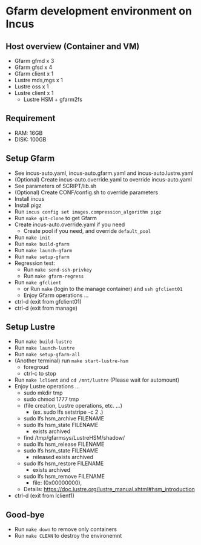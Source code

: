 # Gfarm development environment on Incus

## Host overview (Container and VM)

- Gfarm gfmd x 3
- Gfarm gfsd x 4
- Gfarm client x 1
- Lustre mds,mgs x 1
- Lustre oss x 1
- Lustre client x 1
  - Lustre HSM + gfarm2fs

## Requirement

- RAM: 16GB
- DISK: 100GB

## Setup Gfarm

- See incus-auto.yaml, incus-auto.gfarm.yaml and incus-auto.lustre.yaml
- (Optional) Create incus-auto.override.yaml to override incus-auto.yaml
- See parameters of SCRIPT/lib.sh
- (Optional) Create CONF/config.sh to override parameters
- Install incus
- Install pigz
- Run `incus config set images.compression_algorithm pigz`
- Run `make git-clone` to get Gfarm
- Create incus-auto.override.yaml if you need
  - Create pool if you need, and override `default_pool`
- Run `make init`
- Run `make build-gfarm`
- Run `make launch-gfarm`
- Run `make setup-gfarm`
- Regression test:
  - Run `make send-ssh-privkey`
  - Run `make gfarm-regress`
- Run `make gfclient`
  - or Run `make` (login to the manage container) and `ssh gfclient01`
  - Enjoy Gfarm operations ...
- ctrl-d (exit from gfclient01)
- ctrl-d (exit from manage)

## Setup Lustre

- Run `make build-lustre`
- Run `make launch-lustre`
- Run `make setup-gfarm-all`
- (Another terminal) run `make start-lustre-hsm`
  - foregroud
  - ctrl-c to stop
- Run `make lclient` and `cd /mnt/lustre` (Please wait for automount)
- Enjoy Lustre operations ...
  - sudo mkdir tmp
  - sudo chmod 1777 tmp
  - (file creation, Lustre operations, etc. ...)
    - (ex. sudo lfs setstripe -c 2 .)
  - sudo lfs hsm_archive FILENAME
  - sudo lfs hsm_state FILENAME
    - exists archived
  - find /tmp/gfarmsys/LustreHSM/shadow/
  - sudo lfs hsm_release FILENAME
  - sudo lfs hsm_state FILENAME
    - released exists archived
  - sudo lfs hsm_restore FILENAME
    - exists archived
  - sudo lfs hsm_remove FILENAME
    - file: (0x00000000),
  - Details: <https://doc.lustre.org/lustre_manual.xhtml#hsm_introduction>
- ctrl-d (exit from lclient1)

## Good-bye

- Run `make down` to remove only containers
- Run `make CLEAN` to destroy the environemnt
